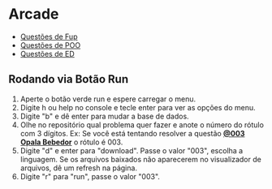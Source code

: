 # Arcade

- [Questões de Fup](https://github.com/qxcodefup/arcade)
- [Questões de POO](https://github.com/qxcodepoo/arcade)
- [Questões de ED](https://github.com/qxcodeed/arcade)

## Rodando via Botão Run
1. Aperte o botão verde run e espere carregar o menu.
2. Digite h ou help no console e tecle enter para ver as opções do menu.
3. Digite "b" e dê enter para mudar a base de dados.
4. Olhe no repositório qual problema quer fazer e anote o número do rótulo com 3 dígitos. Ex: Se você está tentando resolver a questão [**@003 Opala Bebedor**](https://github.com/qxcodefup/moodle/blob/master/base/003/Readme.md#003-l2---opala-bebedor) o rótulo é 003. 
5. Digite "d" e enter para "download". Passe o valor "003", escolha a linguagem. Se os arquivos baixados não aparecerem no visualizador de arquivos, dê um refresh na página.
6. Digite "r" para "run", passe o valor "003".
